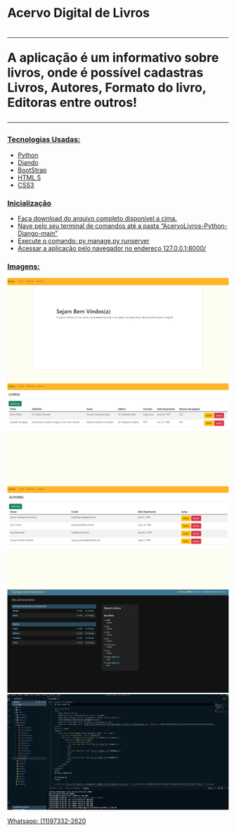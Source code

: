 <h1>Acervo Digital de Livros<h1>


<hr>
<p>A aplicação é um informativo sobre livros, onde é possível cadastras Livros, Autores, Formato do livro, Editoras entre outros!</p>
<hr>

<h3><u>Tecnologias Usadas:</h3>
<ul>
    <li>Python</li>
    <li>Djando</li>
    <li>BootStrap</li>
    <li>HTML 5</li>
    <li>CSS3</li>
</ul>

<h3>Inicialização</h3>
    <ul>
        <li>Faça download do arquivo completo disponível a cima.</li>
        <li>Nave pelo seu terminal de comandos até a pasta “AcervoLivros-Python-Django-main”</li>
        <li>Execute o comando: py manage.py runserver</li>
        <li>Acessar a aplicação pelo navegador no endereço 127.0.0.1:8000/</li>
    </ul>

<h3>Imagens:</h3>
<p>
    <img src="https://github.com/acauangs/img-aplications/blob/main/home-livros.png" alt="home">
    <img src="https://github.com/acauangs/img-aplications/blob/main/livros.png" alt="livros">
    <img src="https://github.com/acauangs/img-aplications/blob/main/autores.png" alt="autores">
    <img src="https://github.com/acauangs/img-aplications/blob/main/admin.png" alt="admin">
    <img src="https://github.com/acauangs/img-aplications/blob/main/vscode.png" alt="vscode">
</p>

<p>Whatsapp: (11)97332-2620</p>

